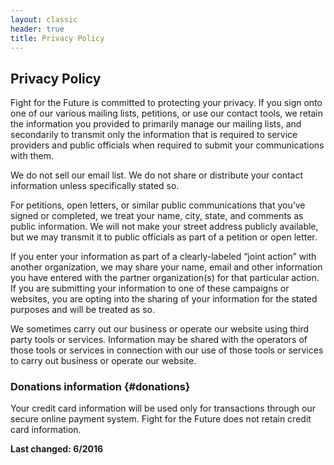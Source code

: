 ```yaml
---
layout: classic
header: true
title: Privacy Policy
---
```


## Privacy Policy

Fight for the Future is committed to protecting your privacy. If you sign onto one of our various mailing lists, petitions, or use our contact tools, we retain the information you provided to primarily manage our mailing lists, and secondarily to transmit only the information that is required to service providers and public officials when required to submit your communications with them.

We do not sell our email list. We do not share or distribute your contact information unless specifically stated so.

For petitions, open letters, or similar public communications that you’ve signed or completed, we treat your name, city, state, and comments as public information. We will not make your street address publicly available, but we may transmit it to public officials as part of a petition or open letter.

If you enter your information as part of a clearly-labeled “joint action” with another organization, we may share your name, email and other information you have entered with the partner organization(s) for that particular action. If you are submitting your information to one of these campaigns or websites, you are opting into the sharing of your information for the stated purposes and will be treated as so. 

We sometimes carry out our business or operate our website using third party tools or services. Information may be shared with the operators of those tools or services in connection with our use of those tools or services to carry out business or operate our website.

### Donations information                                           {#donations}

Your credit card information will be used only for transactions through our secure online payment system. Fight for the Future does not retain credit card information.

**Last changed: 6/2016**


